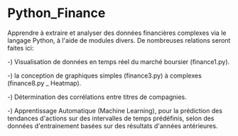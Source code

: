# Python_Finance
 Apprendre à extraire et analyser des données financières complexes via le langage Python, à l'aide de modules divers.
 De nombreuses relations seront faites ici:
 
 -) Visualisation de données en temps réel du marché boursier (finance1.py).
 
 -) la conception de graphiques simples (finance3.py) à complexes (finance8.py _ Heatmap).
 
 -) Détermination des corrélations entre titres de compagnies.
 
 -) Apprentissage Automatique (Machine Learning), pour la prédiction des tendances d'actions sur des intervalles de temps prédéfinis, selon des données d'entrainement basées sur des résultats d'années antérieures. 
 
